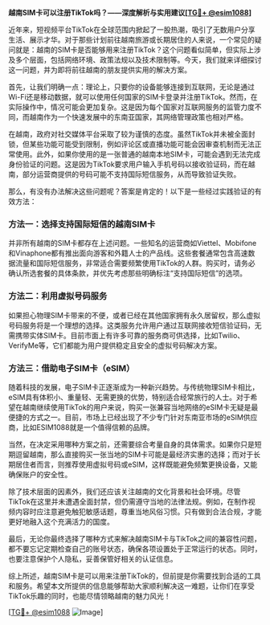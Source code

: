 **越南SIM卡可以注册TikTok吗？——深度解析与实用建议[[TG💪+ @esim1088](https://t.me/s/esim1088)]**

近年来，短视频平台TikTok在全球范围内掀起了一股热潮，吸引了无数用户分享生活、展示才华。对于那些计划前往越南旅游或长期居住的人来说，一个常见的疑问就是：越南的SIM卡是否能够用来注册TikTok？这个问题看似简单，但实际上涉及多个层面，包括网络环境、政策法规以及技术限制等。今天，我们就来详细探讨这一问题，并为即将前往越南的朋友提供实用的解决方案。

首先，让我们明确一点：理论上，只要你的设备能够连接到互联网，无论是通过Wi-Fi还是移动数据，就可以使用任何国家的SIM卡登录并注册TikTok。然而，在实际操作中，情况可能会更加复杂。这是因为每个国家对互联网服务的监管力度不同，而越南作为一个快速发展中的东南亚国家，其网络管理政策也相对严格。

在越南，政府对社交媒体平台采取了较为谨慎的态度。虽然TikTok并未被全面封锁，但某些功能可能受到限制，例如评论区或直播功能可能会因审查机制而无法正常使用。此外，如果你使用的是一张普通的越南本地SIM卡，可能会遇到无法完成身份验证的问题。这是因为TikTok要求用户输入手机号码以接收验证码，而在越南，部分运营商提供的号码可能不支持国际短信服务，从而导致验证失败。

那么，有没有办法解决这些问题呢？答案是肯定的！以下是一些经过实践验证的有效方法：

### 方法一：选择支持国际短信的越南SIM卡

并非所有越南的SIM卡都存在上述问题。一些知名的运营商如Viettel、Mobifone和Vinaphone都有推出面向游客和外籍人士的产品线。这些套餐通常包含高速数据流量和国际短信服务，非常适合需要频繁使用TikTok的人群。购买时，请务必确认所选套餐的具体条款，并优先考虑那些明确标注“支持国际短信”的选项。

### 方法二：利用虚拟号码服务

如果担心物理SIM卡带来的不便，或者已经在其他国家拥有永久居留权，那么虚拟号码服务将是一个理想的选择。这类服务允许用户通过互联网接收短信验证码，无需携带实体SIM卡。目前市面上有许多可靠的服务商可供选择，比如Twilio、VerifyMe等，它们都能为用户提供稳定且安全的虚拟号码解决方案。

### 方法三：借助电子SIM卡（eSIM）

随着科技的发展，电子SIM卡正逐渐成为一种新兴趋势。与传统物理SIM卡相比，eSIM具有体积小、重量轻、无需更换的优势，特别适合经常旅行的人士。对于希望在越南继续使用TikTok的用户来说，购买一张兼容当地网络的eSIM卡无疑是最便捷的方式之一。目前，市场上已经出现了不少专门针对东南亚市场的eSIM供应商，比如ESIM1088就是一个值得信赖的品牌。

当然，在决定采用哪种方案之前，还需要综合考量自身的具体需求。如果你只是短期逗留越南，那么直接购买一张当地的SIM卡可能是最经济实惠的选择；而对于长期居住者而言，则推荐使用虚拟号码或eSIM，这样既能避免频繁更换设备，又能确保账户的安全性。

除了技术层面的因素外，我们还应该关注越南的文化背景和社会环境。尽管TikTok在这里并未遭遇全面封禁，但仍需遵守当地的法律法规。例如，在制作视频内容时应注意避免触犯敏感话题，尊重当地风俗习惯。只有做到合法合规，才能更好地融入这个充满活力的国度。

最后，无论你最终选择了哪种方式来解决越南SIM卡与TikTok之间的兼容性问题，都不要忘记定期检查自己的账号状态，确保各项设置处于正常运行的状态。同时，也要注意保护个人隐私，妥善保管好相关的认证信息。

综上所述，越南SIM卡是可以用来注册TikTok的，但前提是你需要找到合适的工具和服务。希望本文所提供的信息能够帮助大家顺利解决这一难题，让你们在享受TikTok乐趣的同时，也能尽情领略越南的魅力风光！

[[TG💪+ @esim1088](https://t.me/s/esim1088) ![Image](https://i.postimg.cc/4NQfJmqS/Snipaste-2025-05-13-00-14-12.png)]
